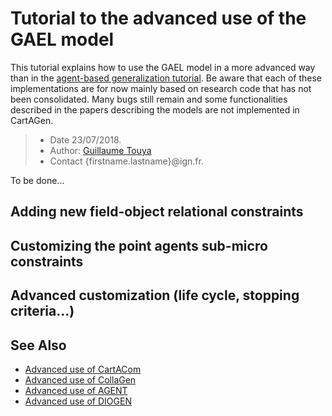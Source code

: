 # Tutorial to the advanced use of the GAEL model
This tutorial explains how to use the GAEL model in a more advanced way than in the [agent-based generalization tutorial][2]. Be aware that each of these implementations are for now mainly based on research code that has not been consolidated. Many bugs still remain and some functionalities described in the papers describing the models are not implemented in CartAGen.

> - Date 23/07/2018.
> - Author: [Guillaume Touya][1]
> - Contact {firstname.lastname}@ign.fr.

To be done...

Adding new field-object relational constraints
-------------



Customizing the point agents sub-micro constraints
-------------



Advanced customization (life cycle, stopping criteria...)
-------------

See Also
-------------
- [Advanced use of CartACom][3]
- [Advanced use of CollaGen][4]
- [Advanced use of AGENT][5]
- [Advanced use of DIOGEN][6]


[1]: https://umrlastig.github.io/guillaume-touya/
[2]: /tuto_agents.md
[3]: /agents/CartACom_advanced.md
[4]: /agents/CollaGen_advanced.md
[5]: /agents/AGENT_advanced.md
[6]: /agents/DIOGEN_advanced.md
